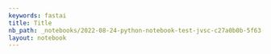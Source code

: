 ```yaml
---
keywords: fastai
title: Title
nb_path: _notebooks/2022-08-24-python-notebook-test-jvsc-c27a0b0b-5f63-46da-9b02-6783030e4b3bf48a6ed9-2374-41a0-99e4-c6aafffb2732.ipynb
layout: notebook
---
```


<!--
#################################################
### THIS FILE WAS AUTOGENERATED! DO NOT EDIT! ###
#################################################
# file to edit: _notebooks/2022-08-24-python-notebook-test-jvsc-c27a0b0b-5f63-46da-9b02-6783030e4b3bf48a6ed9-2374-41a0-99e4-c6aafffb2732.ipynb
-->

<div class="container" id="notebook-container">
        
</div>
 

